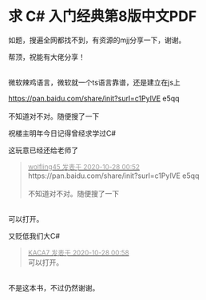 # 求 C# 入门经典第8版中文PDF


如题，搜遍全网都找不到，有资源的mjj分享一下，谢谢。

帮顶，祝能有大佬分享！<br />
<br />
<img src="static/image/smiley/default/lol.gif" smilieid="12" border="0" alt="" /><img src="static/image/smiley/default/lol.gif" smilieid="12" border="0" alt="" /><img src="static/image/smiley/default/lol.gif" smilieid="12" border="0" alt="" />

微软辣鸡语言，微软就一个ts语言靠谱，还是建立在js上

https://pan.baidu.com/share/init?surl=c1PylVE e5qq<br />
<br />
不知道对不对。随便搜了一下<img id="aimg_rswYH" onclick="zoom(this, this.src, 0, 0, 0)" class="zoom" src="https://cdn.jsdelivr.net/gh/hishis/forum-master/public/images/patch.gif" onmouseover="img_onmouseoverfunc(this)" onload="thumbImg(this)" border="0" alt="" />

祝楼主明年今日记得曾经求学过C#

<img src="static/image/smiley/default/mad.gif" smilieid="11" border="0" alt="" />这玩意已经还给老师了<img id="aimg_mFUWi" onclick="zoom(this, this.src, 0, 0, 0)" class="zoom" src="https://cdn.jsdelivr.net/gh/hishis/forum-master/public/images/patch.gif" onmouseover="img_onmouseoverfunc(this)" onload="thumbImg(this)" border="0" alt="" />

<div class="quote"><blockquote><font size="2"><a href="https://www.hostloc.com/forum.php?mod=redirect&amp;goto=findpost&amp;pid=9362086&amp;ptid=759196" target="_blank"><font color="#999999">wolfling45 发表于 2020-10-28 00:52</font></a></font><br />
https://pan.baidu.com/share/init?surl=c1PylVE e5qq<br />
<br />
不知道对不对。随便搜了一下</blockquote></div><br />
可以打开。

又贬低我们大C# 

<div class="quote"><blockquote><font size="2"><a href="https://www.hostloc.com/forum.php?mod=redirect&amp;goto=findpost&amp;pid=9362095&amp;ptid=759196" target="_blank"><font color="#999999">KACA7 发表于 2020-10-28 00:58</font></a></font><br />
可以打开。</blockquote></div><br />
不是这本书，不过仍然谢谢。
